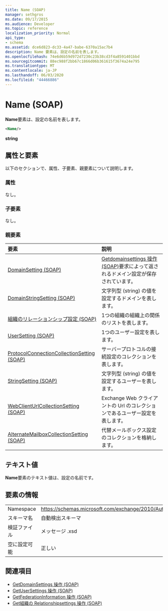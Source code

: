 ```yaml
---
title: Name (SOAP)
manager: sethgros
ms.date: 09/17/2015
ms.audience: Developer
ms.topic: reference
localization_priority: Normal
api_type:
- schema
ms.assetid: dce6d823-dc33-4a47-babe-6370a15ac7b4
description: Name 要素は、設定の名前を表します。
ms.openlocfilehash: 74e6d6b59d972d7230c23b38cd3f4a8591401bbd
ms.sourcegitcommit: 88ec988f2bb67c1866d06b361615f3674a24e795
ms.translationtype: MT
ms.contentlocale: ja-JP
ms.lasthandoff: 06/03/2020
ms.locfileid: "44466886"
---
```

# <a name="name-soap"></a>Name (SOAP)

**Name**要素は、設定の名前を表します。 
  
```XML
<Name/>
```

**string**

## <a name="attributes-and-elements"></a>属性と要素

以下のセクションで、属性、子要素、親要素について説明します。
  
### <a name="attributes"></a>属性

なし。
  
### <a name="child-elements"></a>子要素

なし。
  
### <a name="parent-elements"></a>親要素

|**要素**|**説明**|
|:-----|:-----|
|[DomainSetting (SOAP)](domainsetting-soap.md) <br/> |[Getdomainsettings 操作 (SOAP)](getdomainsettings-operation-soap.md)要求によって返されるドメイン設定が保存されています。  <br/> |
|[DomainStringSetting (SOAP)](domainstringsetting-soap.md) <br/> |文字列型 (string) の値を設定するドメインを表します。  <br/> |
|[組織のリレーションシップ設定 (SOAP)](organizationrelationshipsettings-soap.md) <br/> |1つの組織の組織上の関係のリストを表します。  <br/> |
|[UserSetting (SOAP)](usersetting-soap.md) <br/> |1つのユーザー設定を表します。  <br/> |
|[ProtocolConnectionCollectionSetting (SOAP)](protocolconnectioncollectionsetting-soap.md) <br/> |サーバープロトコルの接続設定のコレクションを表します。  <br/> |
|[StringSetting (SOAP)](stringsetting-soap.md) <br/> |文字列型 (string) の値を設定するユーザーを表します。  <br/> |
|[WebClientUrlCollectionSetting (SOAP)](webclienturlcollectionsetting-soap.md) <br/> |Exchange Web クライアントの Url のコレクションであるユーザー設定を表します。  <br/> |
|[AlternateMailboxCollectionSetting (SOAP)](alternatemailboxcollectionsetting-soap.md) <br/> |代替メールボックス設定のコレクションを格納します。  <br/> |
   
## <a name="text-value"></a>テキスト値

**Name**要素のテキスト値は、設定の名前です。 
  
## <a name="element-information"></a>要素の情報

|||
|:-----|:-----|
|Namespace  <br/> |https://schemas.microsoft.com/exchange/2010/Autodiscover  <br/> |
|スキーマ名  <br/> |自動検出スキーマ  <br/> |
|検証ファイル  <br/> |メッセージ .xsd  <br/> |
|空に設定可能  <br/> |正しい  <br/> |
   
## <a name="see-also"></a>関連項目

- [GetDomainSettings 操作 (SOAP)](getdomainsettings-operation-soap.md)
- [GetUserSettings 操作 (SOAP)](getusersettings-operation-soap.md)
- [GetFederationInformation 操作 (SOAP)](getfederationinformation-operation-soap.md)
- [Get組織の Relationshipsettings 操作 (SOAP)](getorganizationrelationshipsettings-operation-soap.md)

